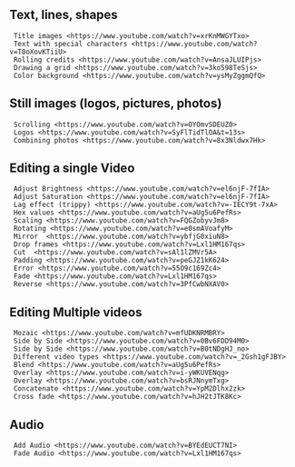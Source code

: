 ## Text, lines, shapes  
	 Title images <https://www.youtube.com/watch?v=xrKnMWGYTxo>  
	 Text with special characters <https://www.youtube.com/watch?v=T0oXovKTiiU>  
	 Rolling credits <https://www.youtube.com/watch?v=AnsaJLUIPjs>  
	 Drawing a grid <https://www.youtube.com/watch?v=3ko598TeSjs>  
	 Color background <https://www.youtube.com/watch?v=ysMyZggmQfQ>  
## Still images (logos, pictures, photos)  
	 Scrolling <https://www.youtube.com/watch?v=OYOmvSDEUZ0>  
	 Logos <https://www.youtube.com/watch?v=SyFlTidTlOA&t=13s>  
	 Combining photos <https://www.youtube.com/watch?v=8x3Nldwx7Hk>  
## Editing a single Video  
	 Adjust Brightness <https://www.youtube.com/watch?v=el6njF-7fIA>  
	 Adjust Saturation <https://www.youtube.com/watch?v=el6njF-7fIA>  
	 Lag effect (trippy) <https://www.youtube.com/watch?v=-IECY9t-7xA>  
	 Hex values <https://www.youtube.com/watch?v=aUg5u6PefRs>  
	 Scaling <https://www.youtube.com/watch?v=FQGZobyvJm8>  
	 Rotating <https://www.youtube.com/watch?v=e0smAVoafyM>  
	 Mirror  <https://www.youtube.com/watch?v=ybfjG0xiuN8>  
	 Drop frames <https://www.youtube.com/watch?v=Lxl1HM167qs>  
	 Cut  <https://www.youtube.com/watch?v=sAl1lZMVr5A>  
	 Padding <https://www.youtube.com/watch?v=peGJZ1kK624>  
	 Error <https://www.youtube.com/watch?v=55O9c169Zc4>  
	 Fade <https://www.youtube.com/watch?v=Lxl1HM167qs>  
	 Reverse <https://www.youtube.com/watch?v=3PfCwbNXAV0>  
## Editing Multiple videos    
	 Mozaic <https://www.youtube.com/watch?v=mfUDKNRMBRY>  
	 Side by Side <https://www.youtube.com/watch?v=0Bv6FDD94M0>  
	 Side by Side <https://www.youtube.com/watch?v=B0tNDgHJ_no>  
	 Different video types <https://www.youtube.com/watch?v=_2Gsh1gFJBY>  
	 Blend <https://www.youtube.com/watch?v=aUg5u6PefRs>  
	 Overlay <https://www.youtube.com/watch?v=i-yWKUVENqg>  
	 Overlay <https://www.youtube.com/watch?v=bsRJNnymTxg>  
	 Concatenate <https://www.youtube.com/watch?v=YpM2Dlhx2zk>  
	 Cross fade <https://www.youtube.com/watch?v=hJH2tJTK8Kc>  
## Audio  
	 Add Audio <https://www.youtube.com/watch?v=BYEdEUCT7NI>  
	 Fade Audio <https://www.youtube.com/watch?v=Lxl1HM167qs>  


